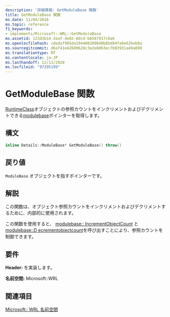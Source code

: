 ```yaml
---
description: '詳細情報: GetModuleBase 関数'
title: GetModuleBase 関数
ms.date: 11/04/2016
ms.topic: reference
f1_keywords:
- implements/Microsoft::WRL::GetModuleBase
ms.assetid: 123d3b14-2eaf-4e02-8dcd-b6567917c6a6
ms.openlocfilehash: cdedaf905da194400209840b6bd84fa8e626eb0a
ms.sourcegitcommit: d6af41e42699628c3e2e6063ec7b03931a49a098
ms.translationtype: MT
ms.contentlocale: ja-JP
ms.lasthandoff: 12/11/2020
ms.locfileid: "97295199"
---
```

# <a name="getmodulebase-function"></a>GetModuleBase 関数

[RuntimeClass](runtimeclass-class.md)オブジェクトの参照カウントをインクリメントおよびデクリメントできる[modulebase](modulebase-class.md)ポインターを取得します。

## <a name="syntax"></a>構文

```cpp
inline Details::ModuleBase* GetModuleBase() throw()
```

## <a name="return-value"></a>戻り値

`ModuleBase` オブジェクトを指すポインターです。

## <a name="remarks"></a>解説

この関数は、オブジェクト参照カウントをインクリメントおよびデクリメントするために、内部的に使用されます。

この関数を使用すると、 [modulebase:: IncrementObjectCount](modulebase-class.md#incrementobjectcount) と [modulebase::D ecrementobjectcount](modulebase-class.md#decrementobjectcount)を呼び出すことにより、参照カウントを制御できます。

## <a name="requirements"></a>要件

**Header:** を実装します。

**名前空間:** Microsoft::WRL

## <a name="see-also"></a>関連項目

[Microsoft:: WRL 名前空間](microsoft-wrl-namespace.md)
